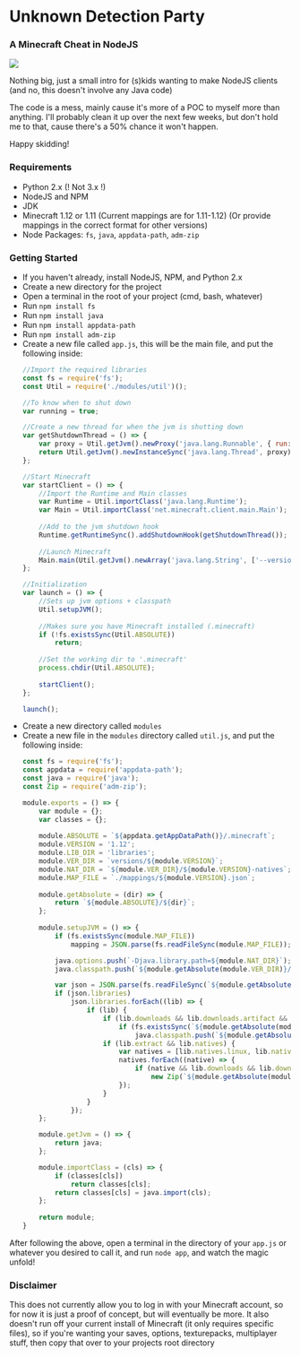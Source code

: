 # Unknown Detection Party
### A Minecraft Cheat in NodeJS

![](https://i.imgur.com/LhpA6Kl.png)

Nothing big, just a small intro for (s)kids wanting to make NodeJS clients (and no, this doesn't involve any Java code)

The code is a mess, mainly cause it's more of a POC to myself more than anything. I'll probably clean it up over the next few weeks, but don't hold me to that, cause there's a 50% chance it won't happen.

Happy skidding!

### Requirements

  - Python 2.x (! Not 3.x !)
  - NodeJS and NPM
  - JDK
  - Minecraft 1.12 or 1.11 (Current mappings are for 1.11-1.12) (Or provide mappings in the correct format for other versions)
  - Node Packages: `fs`, `java`, `appdata-path`, `adm-zip`

### Getting Started

  - If you haven't already, install NodeJS, NPM, and Python 2.x
  - Create a new directory for the project
  - Open a terminal in the root of your project (cmd, bash, whatever)
  - Run `npm install fs`
  - Run `npm install java`
  - Run `npm install appdata-path`
  - Run `npm install adm-zip`
  - Create a new file called `app.js`, this will be the main file, and put the following inside:
    ```js
    //Import the required libraries
    const fs = require('fs');
    const Util = require('./modules/util')();
    
    //To know when to shut down
    var running = true;
    
    //Create a new thread for when the jvm is shutting down
    var getShutdownThread = () => {
        var proxy = Util.getJvm().newProxy('java.lang.Runnable', { run: () => { running = false; } });
        return Util.getJvm().newInstanceSync('java.lang.Thread', proxy);
    };
    
    //Start Minecraft
    var startClient = () => {
        //Import the Runtime and Main classes
        var Runtime = Util.importClass('java.lang.Runtime');
        var Main = Util.importClass('net.minecraft.client.main.Main');
        
        //Add to the jvm shutdown hook
        Runtime.getRuntimeSync().addShutdownHook(getShutdownThread());
        
        //Launch Minecraft
        Main.main(Util.getJvm().newArray('java.lang.String', ['--version', 'udp', '--accessToken', '0', '--assetsDir', 'assets', '--assetIndex', Util.VERSION, '--userProperties', '{}']));
    };
    
    //Initialization
    var launch = () => {
        //Sets up jvm options + classpath
        Util.setupJVM();
        
        //Makes sure you have Minecraft installed (.minecraft)
        if (!fs.existsSync(Util.ABSOLUTE))
            return;
        
        //Set the working dir to '.minecraft'
        process.chdir(Util.ABSOLUTE);
        
        startClient();
    };
    
    launch();
    ```
  - Create a new directory called `modules`
  - Create a new file in the `modules` directory called `util.js`, and put the following inside:
    ```js
    const fs = require('fs');
    const appdata = require('appdata-path');
    const java = require('java');
    const Zip = require('adm-zip');
    
    module.exports = () => {
        var module = {};
        var classes = {};
        
        module.ABSOLUTE = `${appdata.getAppDataPath()}/.minecraft`;
        module.VERSION = '1.12';
        module.LIB_DIR = 'libraries';
        module.VER_DIR = `versions/${module.VERSION}`;
        module.NAT_DIR = `${module.VER_DIR}/${module.VERSION}-natives`;
        module.MAP_FILE = `./mappings/${module.VERSION}.json`;
        
        module.getAbsolute = (dir) => {
            return `${module.ABSOLUTE}/${dir}`;
        };
        
        module.setupJVM = () => {
            if (fs.existsSync(module.MAP_FILE))
                mapping = JSON.parse(fs.readFileSync(module.MAP_FILE));
    
            java.options.push(`-Djava.library.path=${module.NAT_DIR}`);
            java.classpath.push(`${module.getAbsolute(module.VER_DIR)}/${module.VERSION}.jar`);
    
            var json = JSON.parse(fs.readFileSync(`${module.getAbsolute(module.VER_DIR)}/${module.VERSION}.json`))
            if (json.libraries)
                json.libraries.forEach((lib) => {
                    if (lib) {
                        if (lib.downloads && lib.downloads.artifact && lib.downloads.artifact.path)
                            if (fs.existsSync(`${module.getAbsolute(module.LIB_DIR)}/${lib.downloads.artifact.path}`))
                                java.classpath.push(`${module.getAbsolute(module.LIB_DIR)}/${lib.downloads.artifact.path}`);
                        if (lib.extract && lib.natives) {
                            var natives = [lib.natives.linux, lib.natives.osx, lib.natives.windows];
                            natives.forEach((native) => {
                                if (native && lib.downloads && lib.downloads.classifiers && lib.downloads.classifiers[native] && lib.downloads.classifiers[native].path && fs.existsSync(`${module.getAbsolute(module.LIB_DIR)}/${lib.downloads.classifiers[native].path}`))
                                    new Zip(`${module.getAbsolute(module.LIB_DIR)}/${lib.downloads.classifiers[native].path}`).extractAllTo(`${module.getAbsolute(module.NAT_DIR)}`, true);
                            });
                        }
                    }
                });
        };
    
        module.getJvm = () => {
            return java;
        };
    
        module.importClass = (cls) => {
            if (classes[cls])
                return classes[cls];
            return classes[cls] = java.import(cls);
        };
        
        return module;
    }
    ```

After following the above, open a terminal in the directory of your `app.js` or whatever you desired to call it, and run `node app`, and watch the magic unfold!

### Disclaimer

This does not currently allow you to log in with your Minecraft account, so for now it is just a proof of concept, but will eventually be more. It also doesn't run off your current install of Minecraft (it only requires specific files), so if you're wanting your saves, options, texturepacks, multiplayer stuff, then copy that over to your projects root directory
